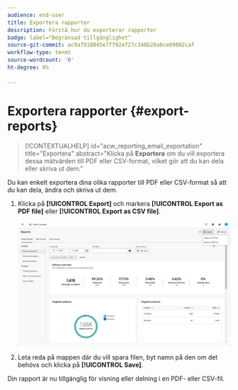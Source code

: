 ```yaml
---
audience: end-user
title: Exportera rapporter
description: Förstå hur du exporterar rapporter
badge: label="Begränsad tillgänglighet"
source-git-commit: ac9a7918045e7ff02ef27c348b28a6ce09802caf
workflow-type: tm+mt
source-wordcount: '0'
ht-degree: 0%

---
```



# Exportera rapporter {#export-reports}

>[!CONTEXTUALHELP]
>id="acw_reporting_email_exportation"
>title="Exportera"
>abstract="Klicka på **Exportera** om du vill exportera dessa mätvärden till PDF eller CSV-format, vilket gör att du kan dela eller skriva ut dem."

Du kan enkelt exportera dina olika rapporter till PDF eller CSV-format så att du kan dela, ändra och skriva ut dem.

1. Klicka på **[!UICONTROL Export]** och markera **[!UICONTROL Export as PDF file]** eller **[!UICONTROL Export as CSV file]**.

   ![](assets/global_report_export.png)

1. Leta reda på mappen där du vill spara filen, byt namn på den om det behövs och klicka på **[!UICONTROL Save]**.

Din rapport är nu tillgänglig för visning eller delning i en PDF- eller CSV-fil.

